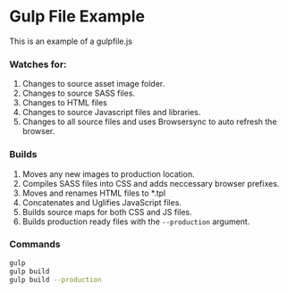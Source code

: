 # Gulp File Example

This is an example of a gulpfile.js

### Watches for:
1. Changes to source asset image folder.
2. Changes to source SASS files.
3. Changes to HTML files
4. Changes to source Javascript files and libraries.
5. Changes to all source files and uses Browsersync to auto refresh the browser.

### Builds
1. Moves any new images to production location.
2. Compiles SASS files into CSS and adds neccessary browser prefixes.
3. Moves and renames HTML files to *.tpl
4. Concatenates and Uglifies JavaScript files.
5. Builds source maps for both CSS and JS files.
6. Builds production ready files with the `--production` argument.

### Commands
```bash
gulp
gulp build
gulp build --production
```